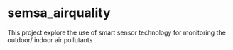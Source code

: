 # semsa_airquality
This project explore the use of smart sensor technology for monitoring the outdoor/ indoor air pollutants
